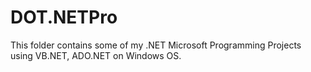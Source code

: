 # DOT.NETPro

This folder contains some of my .NET Microsoft Programming Projects using VB.NET, ADO.NET on Windows OS. 
